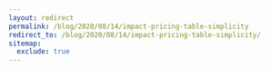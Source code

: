 ```yaml
---
layout: redirect
permalink: /blog/2020/08/14/impact-pricing-table-simplicity
redirect_to: /blog/2020/08/14/impact-pricing-table-simplicity/
sitemap:
  exclude: true
---
```


